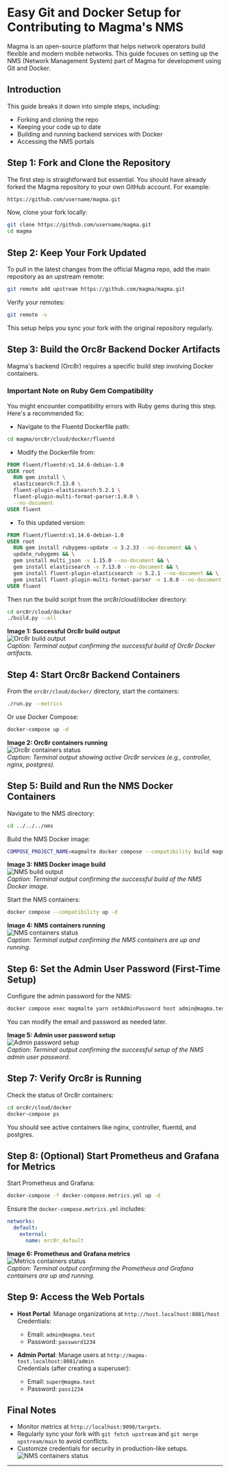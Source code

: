 # Easy Git and Docker Setup for Contributing to Magma's NMS

Magma is an open-source platform that helps network operators build flexible and modern mobile networks. This guide focuses on setting up the NMS (Network Management System) part of Magma for development using Git and Docker.

## Introduction

This guide breaks it down into simple steps, including:
- Forking and cloning the repo
- Keeping your code up to date
- Building and running backend services with Docker
- Accessing the NMS portals


## Step 1: Fork and Clone the Repository

The first step is straightforward but essential.
You should have already forked the Magma repository to your own GitHub account. For example:
```bash
https://github.com/username/magma.git
```

Now, clone your fork locally:

```bash
git clone https://github.com/username/magma.git
cd magma
```

## Step 2: Keep Your Fork Updated

To pull in the latest changes from the official Magma repo, add the main repository as an upstream remote:

```bash
git remote add upstream https://github.com/magma/magma.git
```

Verify your remotes:

```bash
git remote -v
```

This setup helps you sync your fork with the original repository regularly.

## Step 3: Build the Orc8r Backend Docker Artifacts

Magma's backend (Orc8r) requires a specific build step involving Docker containers.

### Important Note on Ruby Gem Compatibility

You might encounter compatibility errors with Ruby gems during this step. 
Here's a recommended fix:
- Navigate to the Fluentd Dockerfile path:

```bash
cd magma/orc8r/cloud/docker/fluentd
```
- Modify the Dockerfile from:

```dockerfile
FROM fluent/fluentd:v1.14.6-debian-1.0
USER root
  RUN gem install \
  elasticsearch:7.13.0 \
  fluent-plugin-elasticsearch:5.2.1 \
  fluent-plugin-multi-format-parser:1.0.0 \
  --no-document
USER fluent
```

- To this updated version:

```dockerfile
FROM fluent/fluentd:v1.14.6-debian-1.0
USER root
  RUN gem install rubygems-update -v 3.2.33 --no-document && \
  update_rubygems && \
  gem install multi_json -v 1.15.0 --no-document && \
  gem install elasticsearch -v 7.13.0 --no-document && \
  gem install fluent-plugin-elasticsearch -v 5.2.1 --no-document && \
  gem install fluent-plugin-multi-format-parser -v 1.0.0 --no-document
USER fluent
```

Then run the build script from the orc8r/cloud/docker directory:

```bash
cd orc8r/cloud/docker
./build.py --all
```

**Image 1: Successful Orc8r build output**  
![Orc8r build output](/readmes/assets/nms/setupguide/1.png)  
*Caption: Terminal output confirming the successful build of Orc8r Docker artifacts.*

## Step 4: Start Orc8r Backend Containers

From the `orc8r/cloud/docker/` directory, start the containers:

```bash
./run.py --metrics
```

Or use Docker Compose:

```bash
docker-compose up -d
```

**Image 2: Orc8r containers running**  
![Orc8r containers status](/readmes/assets/nms/setupguide/2.png)  
*Caption: Terminal output showing active Orc8r services (e.g., controller, nginx, postgres).*

## Step 5: Build and Run the NMS Docker Containers

Navigate to the NMS directory:

```bash
cd ../../../nms
```

Build the NMS Docker image:

```bash
COMPOSE_PROJECT_NAME=magmalte docker compose --compatibility build magmalte
```
**Image 3: NMS Docker image build**  
![NMS build output](/readmes/assets/nms/setupguide/3.png)  
*Caption: Terminal output confirming the successful build of the NMS Docker image.*

Start the NMS containers:

```bash
docker compose --compatibility up -d
```

**Image 4: NMS containers running**  
![NMS containers status](/readmes/assets/nms/setupguide/4.png)  
*Caption: Terminal output confirming the NMS containers are up and running.*

## Step 6: Set the Admin User Password (First-Time Setup)

Configure the admin password for the NMS:

```bash
docker compose exec magmalte yarn setAdminPassword host admin@magma.test password1234
```
You can modify the email and password as needed later.

**Image 5: Admin user password setup**  
![Admin password setup](/readmes/assets/nms/setupguide/5.png)  
*Caption: Terminal output confirming the successful setup of the NMS admin user password.*

## Step 7: Verify Orc8r is Running

Check the status of Orc8r containers:

```bash
cd orc8r/cloud/docker
docker-compose ps
```
You should see active containers like nginx, controller, fluentd, and postgres.

## Step 8: (Optional) Start Prometheus and Grafana for Metrics

Start Prometheus and Grafana:

```bash
docker-compose -f docker-compose.metrics.yml up -d
```

Ensure the `docker-compose.metrics.yml` includes:

```yaml
networks:
  default:
    external:
      name: orc8r_default
```

**Image 6: Prometheus and Grafana metrics**  
![Metrics containers status](/readmes/assets/nms/setupguide/6.png)  
*Caption: Terminal output confirming the Prometheus and Grafana containers are up and running.*

## Step 9: Access the Web Portals

- **Host Portal**: Manage organizations at `http://host.localhost:8081/host`  
  Credentials:  
  - Email: `admin@magma.test`  
  - Password: `password1234`

- **Admin Portal**: Manage users at `http://magma-test.localhost:8081/admin`  
  Credentials (after creating a superuser):  
  - Email: `super@magma.test`  
  - Password: `pass1234`

## Final Notes

- Monitor metrics at `http://localhost:9090/targets`.
- Regularly sync your fork with `git fetch upstream` and `git merge upstream/main` to avoid conflicts.
- Customize credentials for security in production-like setups.
![NMS containers status](/readmes/assets/nms/setupguide/nms.gif)  

---